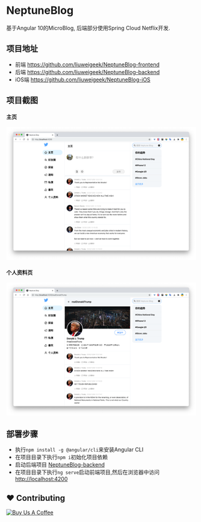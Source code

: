 # NeptuneBlog

基于Angular 10的MicroBlog, 后端部分使用Spring Cloud Netflix开发.

## 项目地址

- 前端 <https://github.com/liuweigeek/NeptuneBlog-frontend>
- 后端 <https://github.com/liuweigeek/NeptuneBlog-backend>
- iOS端 <https://github.com/liuweigeek/NeptuneBlog-iOS>

## 项目截图

#### 主页

![主页](./docs/images/homepage.png)

#### 个人资料页

![个人资料页](./docs/images/user-profile.png)

## 部署步骤

- 执行`npm install -g @angular/cli`来安装Angular CLI
- 在项目目录下执行`npm i`初始化项目依赖
- 启动后端项目 [NeptuneBlog-backend](https://github.com/liuweigeek/NeptuneBlog-backend)
- 在项目目录下执行`ng serve`启动前端项目,然后在浏览器中访问<http://localhost:4200>

## ❤️ Contributing

<a href="https://www.buymeacoffee.com/liuweigeek" target="_blank"><img src="https://www.buymeacoffee.com/assets/img/custom_images/yellow_img.png" alt="Buy Us A Coffee" style="height: auto !important;width: auto !important;" ></a>
